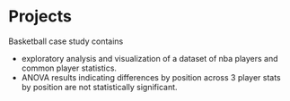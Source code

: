 # Projects

Basketball case study contains
- exploratory analysis and visualization of a dataset of nba players and common player statistics.
- ANOVA results indicating differences by position across 3 player stats by position are not statistically significant.
